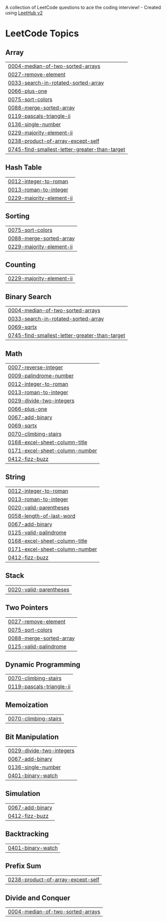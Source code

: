 A collection of LeetCode questions to ace the coding interview! - Created using [LeetHub v2](https://github.com/arunbhardwaj/LeetHub-2.0)
<!---LeetCode Topics Start-->
# LeetCode Topics
## Array
|  |
| ------- |
| [0004-median-of-two-sorted-arrays](https://github.com/Blessy-K/Data-Structures-Algorithms-Java/tree/master/0004-median-of-two-sorted-arrays) |
| [0027-remove-element](https://github.com/Blessy-K/Data-Structures-Algorithms-Java/tree/master/0027-remove-element) |
| [0033-search-in-rotated-sorted-array](https://github.com/Blessy-K/Data-Structures-Algorithms-Java/tree/master/0033-search-in-rotated-sorted-array) |
| [0066-plus-one](https://github.com/Blessy-K/Data-Structures-Algorithms-Java/tree/master/0066-plus-one) |
| [0075-sort-colors](https://github.com/Blessy-K/Data-Structures-Algorithms-Java/tree/master/0075-sort-colors) |
| [0088-merge-sorted-array](https://github.com/Blessy-K/Data-Structures-Algorithms-Java/tree/master/0088-merge-sorted-array) |
| [0119-pascals-triangle-ii](https://github.com/Blessy-K/Data-Structures-Algorithms-Java/tree/master/0119-pascals-triangle-ii) |
| [0136-single-number](https://github.com/Blessy-K/Data-Structures-Algorithms-Java/tree/master/0136-single-number) |
| [0229-majority-element-ii](https://github.com/Blessy-K/Data-Structures-Algorithms-Java/tree/master/0229-majority-element-ii) |
| [0238-product-of-array-except-self](https://github.com/Blessy-K/Data-Structures-Algorithms-Java/tree/master/0238-product-of-array-except-self) |
| [0745-find-smallest-letter-greater-than-target](https://github.com/Blessy-K/Data-Structures-Algorithms-Java/tree/master/0745-find-smallest-letter-greater-than-target) |
## Hash Table
|  |
| ------- |
| [0012-integer-to-roman](https://github.com/Blessy-K/Data-Structures-Algorithms-Java/tree/master/0012-integer-to-roman) |
| [0013-roman-to-integer](https://github.com/Blessy-K/Data-Structures-Algorithms-Java/tree/master/0013-roman-to-integer) |
| [0229-majority-element-ii](https://github.com/Blessy-K/Data-Structures-Algorithms-Java/tree/master/0229-majority-element-ii) |
## Sorting
|  |
| ------- |
| [0075-sort-colors](https://github.com/Blessy-K/Data-Structures-Algorithms-Java/tree/master/0075-sort-colors) |
| [0088-merge-sorted-array](https://github.com/Blessy-K/Data-Structures-Algorithms-Java/tree/master/0088-merge-sorted-array) |
| [0229-majority-element-ii](https://github.com/Blessy-K/Data-Structures-Algorithms-Java/tree/master/0229-majority-element-ii) |
## Counting
|  |
| ------- |
| [0229-majority-element-ii](https://github.com/Blessy-K/Data-Structures-Algorithms-Java/tree/master/0229-majority-element-ii) |
## Binary Search
|  |
| ------- |
| [0004-median-of-two-sorted-arrays](https://github.com/Blessy-K/Data-Structures-Algorithms-Java/tree/master/0004-median-of-two-sorted-arrays) |
| [0033-search-in-rotated-sorted-array](https://github.com/Blessy-K/Data-Structures-Algorithms-Java/tree/master/0033-search-in-rotated-sorted-array) |
| [0069-sqrtx](https://github.com/Blessy-K/Data-Structures-Algorithms-Java/tree/master/0069-sqrtx) |
| [0745-find-smallest-letter-greater-than-target](https://github.com/Blessy-K/Data-Structures-Algorithms-Java/tree/master/0745-find-smallest-letter-greater-than-target) |
## Math
|  |
| ------- |
| [0007-reverse-integer](https://github.com/Blessy-K/Data-Structures-Algorithms-Java/tree/master/0007-reverse-integer) |
| [0009-palindrome-number](https://github.com/Blessy-K/Data-Structures-Algorithms-Java/tree/master/0009-palindrome-number) |
| [0012-integer-to-roman](https://github.com/Blessy-K/Data-Structures-Algorithms-Java/tree/master/0012-integer-to-roman) |
| [0013-roman-to-integer](https://github.com/Blessy-K/Data-Structures-Algorithms-Java/tree/master/0013-roman-to-integer) |
| [0029-divide-two-integers](https://github.com/Blessy-K/Data-Structures-Algorithms-Java/tree/master/0029-divide-two-integers) |
| [0066-plus-one](https://github.com/Blessy-K/Data-Structures-Algorithms-Java/tree/master/0066-plus-one) |
| [0067-add-binary](https://github.com/Blessy-K/Data-Structures-Algorithms-Java/tree/master/0067-add-binary) |
| [0069-sqrtx](https://github.com/Blessy-K/Data-Structures-Algorithms-Java/tree/master/0069-sqrtx) |
| [0070-climbing-stairs](https://github.com/Blessy-K/Data-Structures-Algorithms-Java/tree/master/0070-climbing-stairs) |
| [0168-excel-sheet-column-title](https://github.com/Blessy-K/Data-Structures-Algorithms-Java/tree/master/0168-excel-sheet-column-title) |
| [0171-excel-sheet-column-number](https://github.com/Blessy-K/Data-Structures-Algorithms-Java/tree/master/0171-excel-sheet-column-number) |
| [0412-fizz-buzz](https://github.com/Blessy-K/Data-Structures-Algorithms-Java/tree/master/0412-fizz-buzz) |
## String
|  |
| ------- |
| [0012-integer-to-roman](https://github.com/Blessy-K/Data-Structures-Algorithms-Java/tree/master/0012-integer-to-roman) |
| [0013-roman-to-integer](https://github.com/Blessy-K/Data-Structures-Algorithms-Java/tree/master/0013-roman-to-integer) |
| [0020-valid-parentheses](https://github.com/Blessy-K/Data-Structures-Algorithms-Java/tree/master/0020-valid-parentheses) |
| [0058-length-of-last-word](https://github.com/Blessy-K/Data-Structures-Algorithms-Java/tree/master/0058-length-of-last-word) |
| [0067-add-binary](https://github.com/Blessy-K/Data-Structures-Algorithms-Java/tree/master/0067-add-binary) |
| [0125-valid-palindrome](https://github.com/Blessy-K/Data-Structures-Algorithms-Java/tree/master/0125-valid-palindrome) |
| [0168-excel-sheet-column-title](https://github.com/Blessy-K/Data-Structures-Algorithms-Java/tree/master/0168-excel-sheet-column-title) |
| [0171-excel-sheet-column-number](https://github.com/Blessy-K/Data-Structures-Algorithms-Java/tree/master/0171-excel-sheet-column-number) |
| [0412-fizz-buzz](https://github.com/Blessy-K/Data-Structures-Algorithms-Java/tree/master/0412-fizz-buzz) |
## Stack
|  |
| ------- |
| [0020-valid-parentheses](https://github.com/Blessy-K/Data-Structures-Algorithms-Java/tree/master/0020-valid-parentheses) |
## Two Pointers
|  |
| ------- |
| [0027-remove-element](https://github.com/Blessy-K/Data-Structures-Algorithms-Java/tree/master/0027-remove-element) |
| [0075-sort-colors](https://github.com/Blessy-K/Data-Structures-Algorithms-Java/tree/master/0075-sort-colors) |
| [0088-merge-sorted-array](https://github.com/Blessy-K/Data-Structures-Algorithms-Java/tree/master/0088-merge-sorted-array) |
| [0125-valid-palindrome](https://github.com/Blessy-K/Data-Structures-Algorithms-Java/tree/master/0125-valid-palindrome) |
## Dynamic Programming
|  |
| ------- |
| [0070-climbing-stairs](https://github.com/Blessy-K/Data-Structures-Algorithms-Java/tree/master/0070-climbing-stairs) |
| [0119-pascals-triangle-ii](https://github.com/Blessy-K/Data-Structures-Algorithms-Java/tree/master/0119-pascals-triangle-ii) |
## Memoization
|  |
| ------- |
| [0070-climbing-stairs](https://github.com/Blessy-K/Data-Structures-Algorithms-Java/tree/master/0070-climbing-stairs) |
## Bit Manipulation
|  |
| ------- |
| [0029-divide-two-integers](https://github.com/Blessy-K/Data-Structures-Algorithms-Java/tree/master/0029-divide-two-integers) |
| [0067-add-binary](https://github.com/Blessy-K/Data-Structures-Algorithms-Java/tree/master/0067-add-binary) |
| [0136-single-number](https://github.com/Blessy-K/Data-Structures-Algorithms-Java/tree/master/0136-single-number) |
| [0401-binary-watch](https://github.com/Blessy-K/Data-Structures-Algorithms-Java/tree/master/0401-binary-watch) |
## Simulation
|  |
| ------- |
| [0067-add-binary](https://github.com/Blessy-K/Data-Structures-Algorithms-Java/tree/master/0067-add-binary) |
| [0412-fizz-buzz](https://github.com/Blessy-K/Data-Structures-Algorithms-Java/tree/master/0412-fizz-buzz) |
## Backtracking
|  |
| ------- |
| [0401-binary-watch](https://github.com/Blessy-K/Data-Structures-Algorithms-Java/tree/master/0401-binary-watch) |
## Prefix Sum
|  |
| ------- |
| [0238-product-of-array-except-self](https://github.com/Blessy-K/Data-Structures-Algorithms-Java/tree/master/0238-product-of-array-except-self) |
## Divide and Conquer
|  |
| ------- |
| [0004-median-of-two-sorted-arrays](https://github.com/Blessy-K/Data-Structures-Algorithms-Java/tree/master/0004-median-of-two-sorted-arrays) |
<!---LeetCode Topics End-->